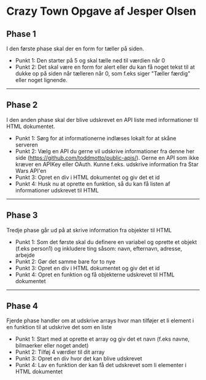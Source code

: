 # Crazy Town Opgave af Jesper Olsen

## **Phase 1**

I den første phase skal der en form for tæller på siden. 
- Punkt 1: Den starter på 5 og skal tælle ned til værdien når 0
- Punkt 2: Det skal være en form for alert eller du kan få noget tekst til at dukke op på siden når tælleren når 0, som f.eks siger "Tæller færdig" eller noget lignende.

___

## **Phase 2**
I den anden phase skal der blive udskrevet en API liste med informationer til HTML dokumentet. 
- Punkt 1: Sørg for at informationerne indlæses lokalt for at skåne serveren
- Punkt 2: Vælg en API du gerne vil udskrive informationer fra denne her side (https://github.com/toddmotto/public-apis/). Gerne en API som ikke kræver en APIKey eller OAuth. Kunne f.eks. udskrive information fra Star Wars API'en
- Punkt 3: Opret en div i HTML dokumentet og giv det et id
- Punkt 4: Husk nu at oprette en funktion, så du kan få listen af informationer udskrevet til HTML

___

## **Phase 3**

Tredje phase går ud på at skrive information fra objekter til HTML
- Punkt 1: Som det første skal du definere en variabel og oprette et objekt (f.eks person1) og inkludere ting såsom: navn, efternavn, adresse, arbejde
- Punkt 2: Gør det samme bare for to nye
- Punkt 3: Opret en div i HTML dokumentet og giv det et id
- Punkt 4: Opret en funktion og få objekterne udskrevet til HTML dokumentet

___
## **Phase 4**
Fjerde phase handler om at udskrive arrays hvor man tilføjer et li element i en funktion til at udskrive det som en liste
- Punkt 1: Start med at oprette et array og giv det et navn (f.eks navne, bilmaerker eller noget andet)
- Punkt 2: Tilføj 4 værdier til dit array
- Punkt 3: Opret en div hvor det kan blive udskrevet
- Punkt 4: Lav en funktion der kan få det udskrevet som li elementer i HTML dokumentet